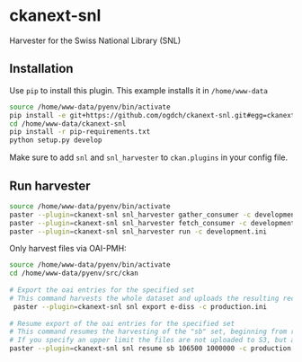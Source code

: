 ckanext-snl
===========

Harvester for the Swiss National Library (SNL)

## Installation

Use `pip` to install this plugin. This example installs it in `/home/www-data`

```bash
source /home/www-data/pyenv/bin/activate
pip install -e git+https://github.com/ogdch/ckanext-snl.git#egg=ckanext-snl --src /home/www-data
cd /home/www-data/ckanext-snl
pip install -r pip-requirements.txt
python setup.py develop
```

Make sure to add `snl` and `snl_harvester` to `ckan.plugins` in your config file.

## Run harvester

```bash
source /home/www-data/pyenv/bin/activate
paster --plugin=ckanext-snl snl_harvester gather_consumer -c development.ini &
paster --plugin=ckanext-snl snl_harvester fetch_consumer -c development.ini &
paster --plugin=ckanext-snl snl_harvester run -c development.ini
```

Only harvest files via OAI-PMH:

```bash
source /home/www-data/pyenv/bin/activate
cd /home/www-data/pyenv/src/ckan
 
# Export the oai entries for the specified set
# This command harvests the whole dataset and uploads the resulting records.xml to S3
 paster --plugin=ckanext-snl snl export e-diss -c production.ini
  
# Resume export of the oai entries for the specified set
# This command resumes the harvesting of the "sb" set, beginning from record 106500 and it stops at record 1000000
# If you specify an upper limit the files are not uploaded to S3, but are only kept locally.
paster --plugin=ckanext-snl snl resume sb 106500 1000000 -c production.ini
```
